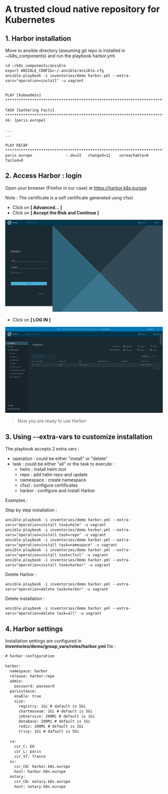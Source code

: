 # A trusted cloud native repository for Kubernetes
## 1. Harbor installation
Move to ansible directory (assuming git repo is installed in ~/k8s_components) and run the playbook harbor.yml.
```
cd ~/k8s_components/ansible
export ANSIBLE_CONFIG=~/.ansible/ansible.cfg
ansible-playbook -i inventories/demo harbor.yml --extra-vars="operation=install" -u vagrant
```
```

PLAY [kubeadmin] ********************************************************************************

TASK [Gathering Facts] **************************************************************************
ok: [paris.europe]

...
...

PLAY RECAP **************************************************************************************
paris.europe               : ok=22   changed=12    unreachable=0    failed=0   

```
## 2. Access Harbor : login

Open your browser (Firefox in our case) at https://harbor.k8s.europe 

Note : The certificate is a self certificate generated usng cfssl. 

- Click on **[ Advanced... ]** 
- Click on **[ Accept the Risk and Continue ]**

![Harbor login](images/harbor-login.png)

- Click on **[ LOG IN ]** 

![Harbor homepage](images/harbor-homepage.png)

> Now you are ready to use Harbor

## 3. Using --extra-vars to customize installation
The playbook accepts 2 extra vars :
- operation : could be either "install" or "delete"
- task : could be either "all" or the task to execute :
    - helm : install helm tool
    - repo : add helm repo and update
    - namespace : create namespace
    - cfssl : configure certificates
    - harbor : configure and install Harbor

Examples :

Step by step installation :
```
ansible-playbook -i inventories/demo harbor.yml --extra-vars="operation=install task=helm" -u vagrant
ansible-playbook -i inventories/demo harbor.yml --extra-vars="operation=install task=repo" -u vagrant
ansible-playbook -i inventories/demo harbor.yml --extra-vars="operation=install task=namespace" -u vagrant
ansible-playbook -i inventories/demo harbor.yml --extra-vars="operation=install task=cfssl" -u vagrant
ansible-playbook -i inventories/demo harbor.yml --extra-vars="operation=install task=harbor" -u vagrant
```
Delete Harbor :
```
ansible-playbook -i inventories/demo harbor.yml --extra-vars="operation=delete task=harbor" -u vagrant
```
Delete installation :
```
ansible-playbook -i inventories/demo harbor.yml --extra-vars="operation=delete task=all" -u vagrant
```
## 4. Harbor settings
Installation settings are configured in **inventories/demo/group_vars/roles/harbor.yml** file :

```
# harbor configuration

harbor:
  namespace: harbor
  release: harbor-repo
  admin:
    password: password
  persistence:
    enable: true
    size:
      registry: 1Gi # dafault is 5Gi
      chartmuseum: 1Gi # default is 5Gi
      jobservice: 200Mi # default is 1Gi
      database: 200Mi # default is 1Gi
      redis: 200Mi # default is 1Gi
      trivy: 1Gi # dafault is 5Gi

  ca:
    csr_C: EU
    csr_L: paris
    csr_ST: france
  ui:
    csr_CN: harbor.k8s.europe
    host: harbor.k8s.europe
  notary:
    csr_CN: notary.k8s.europe
    host: notary.k8s.europe
```
